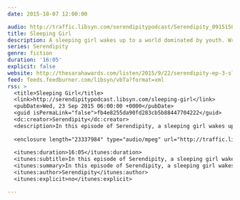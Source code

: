 ```yaml
---
date: 2015-10-07 12:00:00

audio: http://traffic.libsyn.com/serendipitypodcast/Serendipity_09151501.mp3
title: Sleeping Girl
description: A sleeping girl wakes up to a world dominated by youth. Written and produced by Eliza Smith and Mark Ristich.
series: Serendipity
genre: fiction
duration: '16:05'
explicit: false
website: http://thesarahawards.com/listen/2015/9/22/serendipity-ep-3-sleeping-girl-by-eliza-smith-and-mark-ristich
feed: feeds.feedburner.com/libsyn/vbTa?format=xml
rss: >
  <title>Sleeping Girl</title>
  <link>http://serendipitypodcast.libsyn.com/sleeping-girl</link>
  <pubDate>Wed, 23 Sep 2015 06:00:00 +0000</pubDate>
  <guid isPermaLink="false">fb4e8255da90fd283cb5b88447704222</guid>
  <dc:creator>Serendipity</dc:creator>
  <description>In this episode of Serendipity, a sleeping girl wakes up to a world dominated by youth, and Martin tries to stitch together his memories of Ann while imagining their future. Featuring the piece "Sleeping Girl" which was written and produced by Eliza Smith and Mark Ristich of NPR's Snap Judgment. "Sleeping Girl"  was voiced by Katie Mingle and Eliza Smith. Leon Morimoto composed the score.</description>
  
  <enclosure length="23337984" type="audio/mpeg" url="http://traffic.libsyn.com/serendipitypodcast/Serendipity_09151501.mp3" />
  
  <itunes:duration>16:05</itunes:duration>
  <itunes:subtitle>In this episode of Serendipity, a sleeping girl wakes up to a world dominated by youth, and Martin tries to stitch together his memories of Ann while imagining their future.</itunes:subtitle>
  <itunes:summary>In this episode of Serendipity, a sleeping girl wakes up to a world dominated by youth, and Martin tries to stitch together his memories of Ann while imagining their future. Featuring the piece "Sleeping Girl" which was written and produced by Eliza Smith and Mark Ristich of NPR's Snap Judgment. "Sleeping Girl"  was voiced by Katie Mingle and Eliza Smith. Leon Morimoto composed the score.</itunes:summary>
  <itunes:author>Serendipity</itunes:author>
  <itunes:explicit>no</itunes:explicit>

---
```


